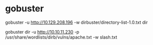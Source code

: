 # gobuster

gobuster -u http://10.129.208.196 -w dirbuster/directory-list-1.0.txt dir

gobuster dir -u http://10.10.11.230 -p /usr/share/wordlists/dirb/vulns/apache.txt -w slash.txt